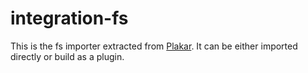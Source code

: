# integration-fs

This is the fs importer extracted from [Plakar][plakar].  It can be
either imported directly or build as a plugin.

[plakar]: https://github.com/PlakarKorp/plakar
